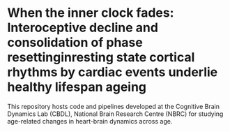 # __When the inner clock fades: Interoceptive decline and consolidation of phase resettinginresting state cortical rhythms by cardiac events underlie healthy lifespan ageing__
This repository hosts code and pipelines developed at the Cognitive Brain Dynamics Lab (CBDL), National Brain Research Centre (NBRC) for studying age-related changes in heart-brain dynamics across age.
